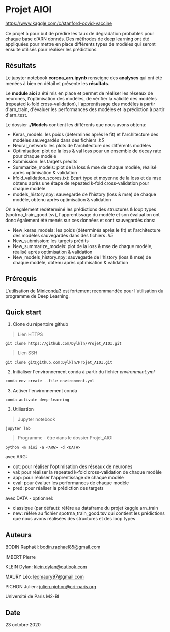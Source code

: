 # Projet AIOI

https://www.kaggle.com/c/stanford-covid-vaccine

Ce projet à pour but de prédire les taux de dégradation probables pour chaque base d'ARN donnés. Des méthodes de deep learning ont été appliquées pour mettre en place différents types de modèles qui seront ensuite utilisés pour réaliser les prédictions.

## Résultats

Le jupyter notebook **corona_arn.ipynb** renseigne des **analyses** qui ont été menées à bien en détail et présente les **résultats**.

Le **module aioi** a été mis en place et permet de réaliser les réseaux de neurones, l'optimisation des modèles, de vérifier la validité des modèles (repeated k-fold cross-validation), l'apprentissage des modèles à partir d'arn_train, d'évaluer les performances des modèles et la prédiction à partir d'arn_test.

Le dossier **./Models** contient les différents que nous avons obtenu:

- Keras_models: les poids (déterminés après le fit) et l'architecture des modèles sauvegardés dans des fichiers *.h5*
- Neural_network: les plots de l'architecture des différents modèles
- Optimisation: plot de la loss & val loss pour un ensemble de decay rate pour chaque modèle
- Submission: les targets prédits
- Summarize_models: plot de la loss & mse de chaque modèle, réalisé après optimisation & validation
- kfold_validation_scores.txt: Ecart type et moyenne de la loss et du mse obtenu après une étape de repeated k-fold cross-validation pour chaque modèle 
- models_history.npy: sauvegarde de l'history (loss & mse) de chaque modèle, obtenu après optimisation & validation

On a également redéterminé les prédictions des structures & loop types (spotrna_train_good.tsv), l'apprentissage du modèle et son évaluation ont donc également été menés sur ces données et sont sauvegardés dans:

- New_keras_models: les poids (déterminés après le fit) et l'architecture des modèles sauvegardés dans des fichiers *.h5*
- New_submission: les targets prédits
- New_summarize_models: plot de la loss & mse de chaque modèle, réalisé après optimisation & validation
- New_models_history.npy: sauvegarde de l'history (loss & mse) de chaque modèle, obtenu après optimisation & validation

## Prérequis

L'utilisation de [Miniconda3](https://docs.conda.io/en/latest/miniconda.html) est fortement recommandée pour l'utilisation du programme de Deep Learning.

## Quick start

1. Clone du répertoire github

> Lien HTTPS

```
git clone https://github.com/Dylkln/Projet_AIOI.git
```

> Lien SSH

```
git clone git@github.com:Dylkln/Projet_AIOI.git
```

2. Initialiser l'environnement conda à partir du fichier *environment.yml*

```
conda env create --file environment.yml
```

3. Activer l'environnement conda

```
conda activate deep-learning
```

3. Utilisation

> Jupyter notebook

```
jupyter lab
```

> Programme - être dans le dossier Projet_AIOI

```
python -m aioi -a <ARG> -d <DATA>
```

avec ARG:

- opt: pour réaliser l'optimisation des réseaux de neurones
- val: pour réaliser la repeated k-fold cross-validation de chaque modèle
- app: pour réaliser l'apprentissage de chaque modèle
- eval: pour évaluer les performances de chaque modèle
- pred: pour réaliser la prédiction des targets

avec DATA - optionnel:

- classique (par défaut): réfère au dataframe du projet kaggle arn_train
- new: réfère au fichier spotrna_train_good.tsv qui contient les prédictions que nous avons réalisées des structures et des loop types

## Auteurs

BODIN Raphaël: bodin.raphael85@gmail.com

IMBERT Pierre

KLEIN Dylan: klein.dylan@outlook.com

MAURY Léo: leomaury97@gmail.com

PICHON Julien: julien.pichon@cri-paris.org

Université de Paris M2-BI

## Date

23 octobre 2020
